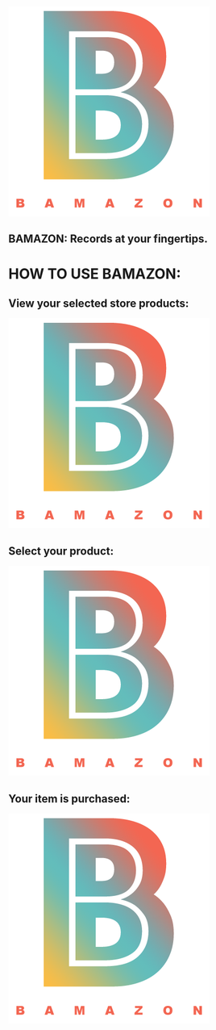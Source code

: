 ![Logo](BAMAZONLOGO.png)

## BAMAZON: Records at your fingertips.

#

# HOW TO USE BAMAZON:

## View your selected store products: 

![Logo](BAMAZONLOGO.png)

## Select your product:

![Logo](BAMAZONLOGO.png)

## Your item is purchased: 

![Logo](BAMAZONLOGO.png)
